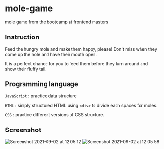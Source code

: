 # mole-game
mole game from the bootcamp at frontend masters 

## Instruction
Feed the hungry mole and make them happy, please! 
Don't miss when they come up the hole and have their mouth open. 

It is a perfect chance for you to feed them before they turn around and show their fluffy tail.

## Programming language
`JavaScript` : practice data structure 

`HTML` : simply structured HTML using `<div>` to divide each spaces for moles. 

`CSS` : practice different versions of CSS structure.


## Screenshot

![Screenshot 2021-09-02 at 12 05 12](https://user-images.githubusercontent.com/40551978/131878630-c87339a1-8e69-48aa-8485-9621cd5afc99.png)
![Screenshot 2021-09-02 at 12 05 58](https://user-images.githubusercontent.com/40551978/131878641-108fcaaa-1615-4c70-a0da-fc612cf4dae7.png)
